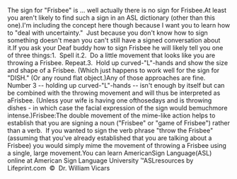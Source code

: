 The sign for "Frisbee" is ... well actually there is no 
			sign for Frisbee.At least you aren't likely to find such a sign in an ASL dictionary 
			(other than this one).I'm including the concept here though because I want you to learn 
			how to "deal with uncertainty."  Just because you don't know 
			how to sign something doesn't mean you can't still have a signed 
			conversation about it.If you ask your Deaf buddy how to sign Frisbee he will likely tell 
			you one of three things:1.  Spell it.2.  Do a little movement that looks like you are throwing a 
			Frisbee. Repeat.3.  Hold up curved-"L"-hands and show the size and shape of a 
			Frisbee. (Which just happens to work well for the sign for "DISH." 
			(Or any round flat object.)Any of those approaches are fine. Number 3 -- holding up 
			curved-"L"-hands -- isn't enough by itself but can be combined with 
			the throwing movement and will thus be interpreted as aFrisbee. 
			(Unless your wife is having one ofthosedays and is throwing 
			dishes - in which case the facial expression of the sign would bemuchmore intense.)Frisbee:The double movement of the mime-like action helps to establish that you are 
	signing a noun ("Frisbee" or "game of Frisbee") rather than a verb.  If 
	you wanted to sign the verb phrase "throw the Frisbee" (assuming that you've 
	already established that you are talking about a Frisbee) you would simply 
	mime the movement of throwing a Frisbee using a single, large movement.You can learn 
		AmericanSign 
		Language(ASL) online at American Sign Language University ™ASLresources by Lifeprint.com  ©  Dr. William Vicars